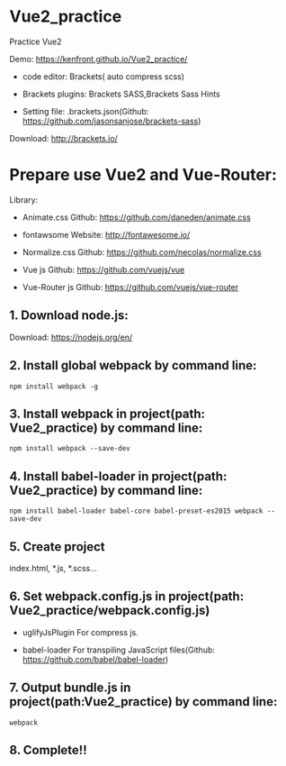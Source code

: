 # Vue2_practice
Practice Vue2

Demo: https://kenfront.github.io/Vue2_practice/

 * code editor: Brackets( auto compress scss)

 * Brackets plugins: Brackets SASS,Brackets Sass Hints

 * Setting file: .brackets.json(Github: https://github.com/jasonsanjose/brackets-sass)

Download: http://brackets.io/

# Prepare use Vue2 and Vue-Router:

Library:

* Animate.css
  Github: https://github.com/daneden/animate.css
 
* fontawsome
  Website: http://fontawesome.io/
 
* Normalize.css
  Github: https://github.com/necolas/normalize.css
 
* Vue js
  Github: https://github.com/vuejs/vue
 
* Vue-Router js
  Github: https://github.com/vuejs/vue-router

## 1. Download node.js:

Download: https://nodejs.org/en/

## 2. Install global webpack by command line:

    npm install webpack -g

## 3. Install webpack in project(path: Vue2_practice) by command line:

    npm install webpack --save-dev
    
## 4. Install babel-loader in project(path: Vue2_practice) by command line:

    npm install babel-loader babel-core babel-preset-es2015 webpack --save-dev

## 5. Create project

index.html, *.js, *.scss...

## 6. Set webpack.config.js in project(path: Vue2_practice/webpack.config.js)

* uglifyJsPlugin For compress js.

* babel-loader For transpiling JavaScript files(Github: https://github.com/babel/babel-loader)

## 7. Output bundle.js in project(path:Vue2_practice) by command line:

    webpack
    
## 8. Complete!!